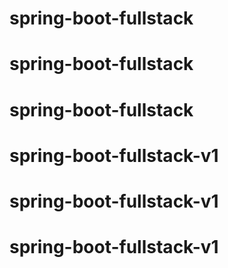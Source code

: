 # spring-boot-fullstack
# spring-boot-fullstack
# spring-boot-fullstack
# spring-boot-fullstack-v1
# spring-boot-fullstack-v1
# spring-boot-fullstack-v1
